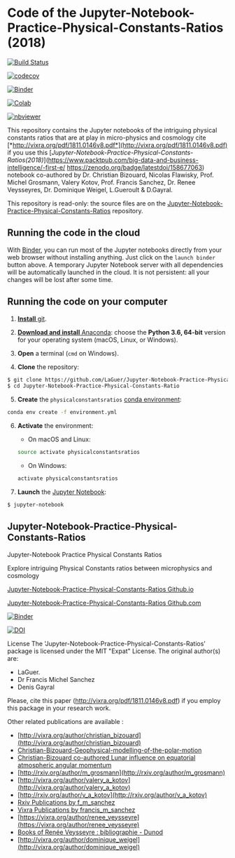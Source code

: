 # Code of the Jupyter-Notebook-Practice-Physical-Constants-Ratios (2018)

[![Build Status](https://travis-ci.org/LaGuer/Jupyter-Notebook-Practice-Physical-Constants-Ratios.svg?branch=master)](https://travis-ci.org/LaGuer/Jupyter-Notebook-Practice-Physical-Constants-Ratios) 
 
[![codecov](https://codecov.io/gh/LaGuer/Jupyter-Notebook-Practice-Physical-Constants-Ratios/branch/master/graph/badge.svg)](https://codecov.io/gh/LaGuer/Jupyter-Notebook-Practice-Physical-Constants-Ratios)

[![Binder](https://mybinder.org/badge_logo.svg)](https://mybinder.org/v2/gh/LaGuer/Jupyter-Notebook-Practice-Physical-Constants-Ratios/master)

[![Colab](https://colab.research.google.com/assets/colab-badge.svg)](https://colab.research.google.com/github/laguer/Jupyter-Notebook-Practice-Physical-Constants-Ratios/blob/master/Jupyter-Notebook%20Practice%20Physical%20Constants%20Ratios.ipynb)

[![nbviewer](https://img.shields.io/badge/view%20on-nbviewer-brightgreen.svg)](https://nbviewer.jupyter.org/github/LaGuer/Jupyter-Notebook-Practice-Physical-Constants-Ratios/blob/master/Jupyter-Notebook%20Practice%20Physical%20Constants%20Ratios.ipynb)

This repository contains the Jupyter notebooks of the intriguing physical constants ratios that are at play in micro-physics and cosmology cite [*http://vixra.org/pdf/1811.0146v8.pdf*](http://vixra.org/pdf/1811.0146v8.pdf) if you use this [*Jupyter-Notebook-Practice-Physical-Constants-Ratios(2018)*](https://www.packtpub.com/big-data-and-business-intelligence/-first-e/ https://zenodo.org/badge/latestdoi/158677063) notebook co-authored by Dr. Christian Bizouard, Nicolas Flawisky, Prof. Michel Grosmann,  Valery Kotov, Prof. Francis Sanchez, Dr. Renee Veysseyres, Dr. Dominique Weigel, L.Gueroult & D.Gayral.

This repository is read-only: the source files are on the [Jupyter-Notebook-Practice-Physical-Constants-Ratios](https://github.com/LaGuer/Jupyter-Notebook-Practice-Physical-Constants-Ratios) repository.


## Running the code in the cloud

With [Binder](https://mybinder.org/), you can run most of the Jupyter notebooks directly from your web browser without installing anything. Just click on the `launch binder` button above. A temporary Jupyter Notebook server with all dependencies will be automatically launched in the cloud. It is not persistent: all your changes will be lost after some time.


## Running the code on your computer

1. [**Install** git](https://git-scm.com/downloads).

2. [**Download and install** Anaconda](https://www.anaconda.com/download/): choose the **Python 3.6, 64-bit** version for your operating system (macOS, Linux, or Windows).

3. **Open** a terminal (`cmd` on Windows).

4. **Clone** the repository:

```bash
$ git clone https://github.com/LaGuer/Jupyter-Notebook-Practice-Physical-Constants-Ratio.git
$ cd Jupyter-Notebook-Practice-Physical-Constants-Ratio
```

5. **Create** the `physicalconstantsratios` [conda environment](https://conda.io/docs/user-guide/tasks/manage-environments.html#creating-an-environment-from-an-environment-yml-file):

```bash
conda env create -f environment.yml
```

6. **Activate** the environment:

    * On macOS and Linux:

    ```bash
    source activate physicalconstantsratios
    ```

    * On Windows:

    ```bash
    activate physicalconstantsratios
    ```

7. **Launch** the [Jupyter Notebook](http://jupyter.org/install.html):

```bash
$ jupyter-notebook
```
## Jupyter-Notebook-Practice-Physical-Constants-Ratios

Jupyter-Notebook Practice Physical Constants Ratios

Explore intriguing Physical Constants ratios between microphysics and cosmology

[Jupyter-Notebook-Practice-Physical-Constants-Ratios Github.io](https://laguer.github.io/Jupyter-Notebook-Practice-Physical-Constants-Ratios/)

[Jupyter-Notebook-Practice-Physical-Constants-Ratios Github.com](https://github.com/LaGuer/Jupyter-Notebook-Practice-Physical-Constants-Ratios)

[![Binder](https://mybinder.org/badge_logo.svg)](https://mybinder.org/v2/gh/LaGuer/Jupyter-Notebook-Practice-Physical-Constants-Ratios/master)

[![DOI](https://zenodo.org/badge/158677063.svg)](https://zenodo.org/badge/latestdoi/158677063)

License
The 'Jupyter-Notebook-Practice-Physical-Constants-Ratios' package is licensed under the MIT "Expat" License. The original author(s) are:
* LaGuer.
* Dr Francis Michel Sanchez
* Denis Gayral

Please, cite this paper (http://vixra.org/pdf/1811.0146v8.pdf) if you employ this package in your research work.

Other related publications are available :

* [http://vixra.org/author/christian_bizouard](http://vixra.org/author/christian_bizouard)
* [Christian-Bizouard-Geophysical-modelling-of-the-polar-motion](https://www.amazon.com/Geophysical-Modelling-Gruyter-Studies-Mathematical-ebook/dp/B01N0DUB76)
* [Christian-Bizouard co-authored Lunar influence on equatorial atmospheric angular momentum](https://agupubs.onlinelibrary.wiley.com/doi/full/10.1002/2014JD022240)
* [http://rxiv.org/author/m_grosmann](http://rxiv.org/author/m_grosmann)
* [http://vixra.org/author/valery_a_kotov](http://vixra.org/author/valery_a_kotov)
* [http://rxiv.org/author/v_a_kotov](http://rxiv.org/author/v_a_kotov)
* [Rxiv Publications by f_m_sanchez](http://rxiv.org/author/f_m_sanchez)
* [Vixra Publications by francis_m_sanchez](http://vixra.org/author/francis_m_sanchez)
* [https://vixra.org/author/renee_veysseyre](https://vixra.org/author/renee_veysseyre)
* [Books of Renée Veysseyre : bibliographie - Dunod](https://www.dunod.com/livres-renee-veysseyre)
* [http://vixra.org/author/dominique_weigel](http://vixra.org/author/dominique_weigel)
